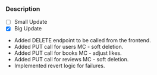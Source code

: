 ### Description

- [ ] Small Update
- [X] Big Update
- Added DELETE endpoint to be called from the frontend.
- Added PUT call for users MC - soft deletion.
- Added PUT call for books MC - adjust likes.
- Added PUT call for reviews MC - soft deletion.
- Implemented revert logic for failures. 
